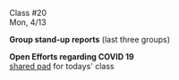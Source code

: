 <div class="lecture1">

<div class="column_date">
<p markdown="block">

Class #20 <br>
Mon, 4/13

</p>
</div>
<div class="column_materials">
<p markdown="block">


__Group stand-up reports__  (last three groups)


__Open Efforts regarding COVID 19__ <br>
[shared pad](https://pad.riseup.net/p/OpenEfforts_COVID19) for todays' class 



</p>
</div>

<div class="column_assign">
<p markdown="block">



</p>
</div>

</div>
